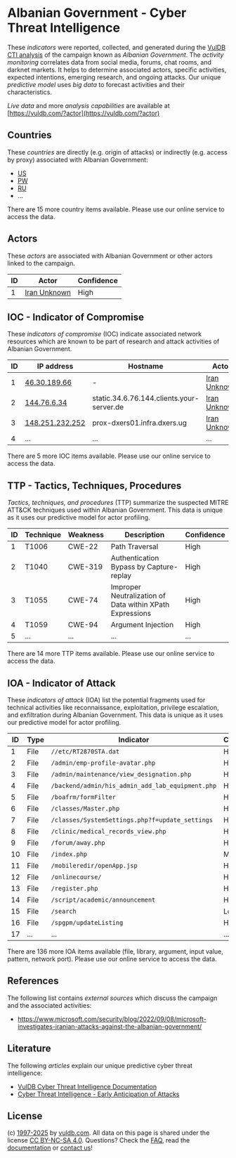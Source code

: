 # Albanian Government - Cyber Threat Intelligence

These _indicators_ were reported, collected, and generated during the [VulDB CTI analysis](https://vuldb.com/?kb.cti) of the campaign known as _Albanian Government_. The _activity monitoring_ correlates data from social media, forums, chat rooms, and darknet markets. It helps to determine associated actors, specific activities, expected intentions, emerging research, and ongoing attacks. Our unique _predictive model_ uses _big data_ to forecast activities and their characteristics.

_Live data_ and more _analysis capabilities_ are available at [https://vuldb.com/?actor](https://vuldb.com/?actor)

## Countries

These _countries_ are directly (e.g. origin of attacks) or indirectly (e.g. access by proxy) associated with Albanian Government:

* [US](https://vuldb.com/?country.us)
* [PW](https://vuldb.com/?country.pw)
* [RU](https://vuldb.com/?country.ru)
* ...

There are 15 more country items available. Please use our online service to access the data.

## Actors

These _actors_ are associated with Albanian Government or other actors linked to the campaign.

ID | Actor | Confidence
-- | ----- | ----------
1 | [Iran Unknown](https://vuldb.com/?actor.iran_unknown) | High

## IOC - Indicator of Compromise

These _indicators of compromise_ (IOC) indicate associated network resources which are known to be part of research and attack activities of Albanian Government.

ID | IP address | Hostname | Actor | Confidence
-- | ---------- | -------- | ----- | ----------
1 | [46.30.189.66](https://vuldb.com/?ip.46.30.189.66) | - | [Iran Unknown](https://vuldb.com/?actor.iran_unknown) | High
2 | [144.76.6.34](https://vuldb.com/?ip.144.76.6.34) | static.34.6.76.144.clients.your-server.de | [Iran Unknown](https://vuldb.com/?actor.iran_unknown) | High
3 | [148.251.232.252](https://vuldb.com/?ip.148.251.232.252) | prox-dxers01.infra.dxers.ug | [Iran Unknown](https://vuldb.com/?actor.iran_unknown) | High
4 | ... | ... | ... | ...

There are 5 more IOC items available. Please use our online service to access the data.

## TTP - Tactics, Techniques, Procedures

_Tactics, techniques, and procedures_ (TTP) summarize the suspected MITRE ATT&CK techniques used within Albanian Government. This data is unique as it uses our predictive model for actor profiling.

ID | Technique | Weakness | Description | Confidence
-- | --------- | -------- | ----------- | ----------
1 | T1006 | CWE-22 | Path Traversal | High
2 | T1040 | CWE-319 | Authentication Bypass by Capture-replay | High
3 | T1055 | CWE-74 | Improper Neutralization of Data within XPath Expressions | High
4 | T1059 | CWE-94 | Argument Injection | High
5 | ... | ... | ... | ...

There are 14 more TTP items available. Please use our online service to access the data.

## IOA - Indicator of Attack

These _indicators of attack_ (IOA) list the potential fragments used for technical activities like reconnaissance, exploitation, privilege escalation, and exfiltration during Albanian Government. This data is unique as it uses our predictive model for actor profiling.

ID | Type | Indicator | Confidence
-- | ---- | --------- | ----------
1 | File | `//etc/RT2870STA.dat` | High
2 | File | `/admin/emp-profile-avatar.php` | High
3 | File | `/admin/maintenance/view_designation.php` | High
4 | File | `/backend/admin/his_admin_add_lab_equipment.php` | High
5 | File | `/boafrm/formFilter` | High
6 | File | `/classes/Master.php` | High
7 | File | `/classes/SystemSettings.php?f=update_settings` | High
8 | File | `/clinic/medical_records_view.php` | High
9 | File | `/forum/away.php` | High
10 | File | `/index.php` | Medium
11 | File | `/mobileredir/openApp.jsp` | High
12 | File | `/onlinecourse/` | High
13 | File | `/register.php` | High
14 | File | `/script/academic/announcement` | High
15 | File | `/search` | Low
16 | File | `/spgpm/updateListing` | High
17 | ... | ... | ...

There are 136 more IOA items available (file, library, argument, input value, pattern, network port). Please use our online service to access the data.

## References

The following list contains _external sources_ which discuss the campaign and the associated activities:

* https://www.microsoft.com/security/blog/2022/09/08/microsoft-investigates-iranian-attacks-against-the-albanian-government/

## Literature

The following _articles_ explain our unique predictive cyber threat intelligence:

* [VulDB Cyber Threat Intelligence Documentation](https://vuldb.com/?kb.cti)
* [Cyber Threat Intelligence - Early Anticipation of Attacks](https://www.scip.ch/en/?labs.20201022)

## License

(c) [1997-2025](https://vuldb.com/?kb.changelog) by [vuldb.com](https://vuldb.com/?kb.about). All data on this page is shared under the license [CC BY-NC-SA 4.0](https://creativecommons.org/licenses/by-nc-sa/4.0/). Questions? Check the [FAQ](https://vuldb.com/?kb.faq), read the [documentation](https://vuldb.com/?kb) or [contact us](https://vuldb.com/?contact)!
